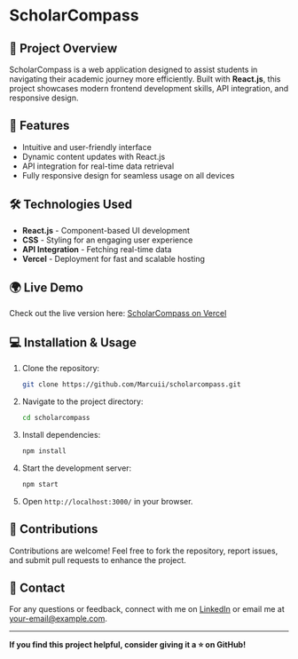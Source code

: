 # ScholarCompass

## 🚀 Project Overview
ScholarCompass is a web application designed to assist students in navigating their academic journey more efficiently. Built with **React.js**, this project showcases modern frontend development skills, API integration, and responsive design.

## 🌟 Features
- Intuitive and user-friendly interface
- Dynamic content updates with React.js
- API integration for real-time data retrieval
- Fully responsive design for seamless usage on all devices

## 🛠️ Technologies Used
- **React.js** - Component-based UI development
- **CSS** - Styling for an engaging user experience
- **API Integration** - Fetching real-time data
- **Vercel** - Deployment for fast and scalable hosting

## 🌍 Live Demo
Check out the live version here: [ScholarCompass on Vercel](https://scholarcompass.vercel.app/)

## 💻 Installation & Usage
1. Clone the repository:
   ```bash
   git clone https://github.com/Marcuii/scholarcompass.git
   ```
2. Navigate to the project directory:
   ```bash
   cd scholarcompass
   ```
3. Install dependencies:
   ```bash
   npm install
   ```
4. Start the development server:
   ```bash
   npm start
   ```
5. Open `http://localhost:3000/` in your browser.

## 🤝 Contributions
Contributions are welcome! Feel free to fork the repository, report issues, and submit pull requests to enhance the project.

## 📩 Contact
For any questions or feedback, connect with me on [LinkedIn](your-linkedin-profile) or email me at [your-email@example.com](mailto:your-email@example.com).

---
**If you find this project helpful, consider giving it a ⭐ on GitHub!**

